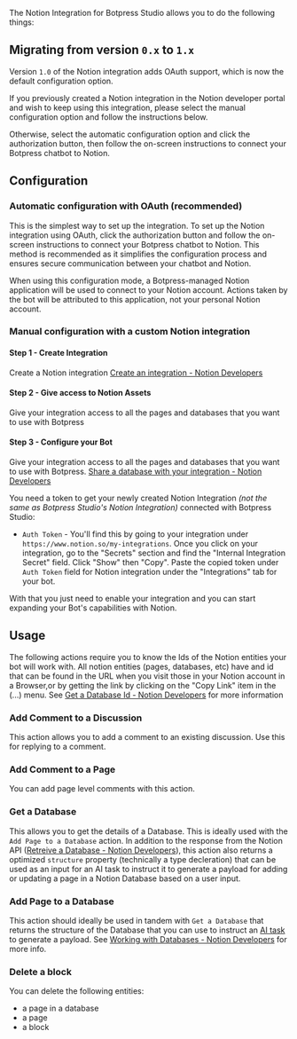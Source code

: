 The Notion Integration for Botpress Studio allows you to do the following things:

## Migrating from version `0.x` to `1.x`

Version `1.0` of the Notion integration adds OAuth support, which is now the default configuration option.

If you previously created a Notion integration in the Notion developer portal and wish to keep using this integration, please select the manual configuration option and follow the instructions below.

Otherwise, select the automatic configuration option and click the authorization button, then follow the on-screen instructions to connect your Botpress chatbot to Notion.

## Configuration

### Automatic configuration with OAuth (recommended)

This is the simplest way to set up the integration. To set up the Notion integration using OAuth, click the authorization button and follow the on-screen instructions to connect your Botpress chatbot to Notion. This method is recommended as it simplifies the configuration process and ensures secure communication between your chatbot and Notion.

When using this configuration mode, a Botpress-managed Notion application will be used to connect to your Notion account. Actions taken by the bot will be attributed to this application, not your personal Notion account.

### Manual configuration with a custom Notion integration

#### Step 1 - Create Integration

Create a Notion integration [Create an integration - Notion Developers](https://developers.notion.com/docs/create-a-notion-integration)

#### Step 2 - Give access to Notion Assets

Give your integration access to all the pages and databases that you want to use with Botpress

#### Step 3 - Configure your Bot

Give your integration access to all the pages and databases that you want to use with Botpress. [Share a database with your integration - Notion Developers](https://developers.notion.com/docs/create-a-notion-integration#step-2-share-a-database-with-your-integration)

You need a token to get your newly created Notion Integration _(not the same as Botpress Studio's Notion Integration)_ connected with Botpress Studio:

- `Auth Token` - You'll find this by going to your integration under `https://www.notion.so/my-integrations`. Once you click on your integration, go to the "Secrets" section and find the "Internal Integration Secret" field. Click "Show" then "Copy". Paste the copied token under `Auth Token` field for Notion integration under the "Integrations" tab for your bot.

With that you just need to enable your integration and you can start expanding your Bot's capabilities with Notion.

## Usage

The following actions require you to know the Ids of the Notion entities your bot will work with. All notion entities (pages, databases, etc) have and id that can be found in the URL when you visit those in your Notion account in a Browser,or by getting the link by clicking on the "Copy Link" item in the (...) menu. See [Get a Database Id - Notion Developers](https://developers.notion.com/docs/create-a-notion-integration#step-3-save-the-database-id) for more information

### Add Comment to a Discussion

This action allows you to add a comment to an existing discussion. Use this for replying to a comment.

### Add Comment to a Page

You can add page level comments with this action.

### Get a Database

This allows you to get the details of a Database. This is ideally used with the `Add Page to a Database` action. In addition to the response from the Notion API ([Retreive a Database - Notion Developers](https://developers.notion.com/reference/retrieve-a-database)), this action also returns a optimized `structure` property (technically a type decleration) that can be used as an input for an AI task to instruct it to generate a payload for adding or updating a page in a Notion Database based on a user input.

### Add Page to a Database

This action should ideally be used in tandem with `Get a Database` that returns the structure of the Database that you can use to instruct an [AI task](https://botpress.com/docs/cloud/generative-ai/ai-task-card/) to generate a payload. See [Working with Databases - Notion Developers](https://developers.notion.com/docs/working-with-databases) for more info.

### Delete a block

You can delete the following entities:

- a page in a database
- a page
- a block
